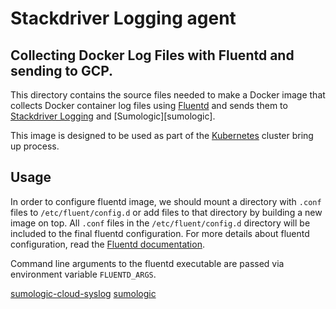 # Stackdriver Logging agent

## Collecting Docker Log Files with Fluentd and sending to GCP.

This directory contains the source files needed to make a Docker image
that collects Docker container log files using [Fluentd][fluentd]
and sends them to [Stackdriver Logging][stackdriverLogging] and [Sumologic][sumologic].

This image is designed to be used as part of the [Kubernetes][kubernetes]
cluster bring up process.

## Usage

In order to configure fluentd image, we should mount a directory with `.conf`
files to `/etc/fluent/config.d` or add files to that directory by building
a new image on top. All `.conf` files in the `/etc/fluent/config.d` directory
will be included to the final fluentd configuration. For more details about
fluentd configuration, read the [Fluentd documentation][fluentdDocs].

Command line arguments to the fluentd executable are passed via environment
variable `FLUENTD_ARGS`.


[fluentd]: http://www.fluentd.org
[kubernetes]: https://github.com/kubernetes/kubernetes
[stackdriverLogging]: https://cloud.google.com/logging
[fluentdDocs]: http://docs.fluentd.org/articles/config-file
[sumologic-cloud-syslog](https://github.com/acquia/fluent-plugin-sumologic-cloud-syslog)
[sumologic](https://www.sumologic.com)
